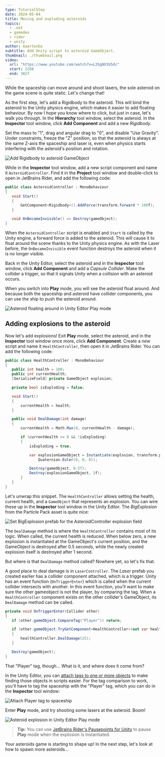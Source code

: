 ```yaml
---
type: TutorialStep
date: 2024-05-04
title: Moving and exploding asteroids
topics:
  - .net
  - gamedev
  - rider
  - unity
author: maartenba
subtitle: Add Unity script to asteroid GameObject.
thumbnail: ./thumbnail.png
video:
  url: "https://www.youtube.com/watch?v=L3SgNX3U5dc"
  start: 2288
  end: 3027
---
```


While the spaceship can move around and shoot lasers, the sole asteroid on the game scene is quite static. Let's change that!

As the first step, let's add a Rigidbody to the asteroid. This will bind the asteroid to the Unity physics engine, which makes it easier to add floating behaviour. By now I hope you know where to click, but just in case, let's walk you through. In the **Hierarchy** tool window, select the asteroid. In the **Inspector** tool window, click **Add Component** and add a new _Rigidbody_.

Set the mass to "1", drag and angular drag to "0", and disable "Use Gravity". Under constraints, freeze the "Z" position, so that the asteroid is always at the same Z-axis the spaceship and laser is, even when physics starts interfering with the asteroid's position and rotation.

![Add Rigidbody to asteroid GameObject](../images/image13.png)

While in the **Inspector** tool window, add a new script component and name it `AsteroidController`. Find it in the **Project** tool window and double-click to open in JetBrains Rider, and add the following code:

```csharp
public class AsteroidController : MonoBehaviour
{
   void Start()
   {
       GetComponent<Rigidbody>().AddForce(transform.forward * 100f);
   }

   void OnBecameInvisible() => Destroy(gameObject);
}
```

When the `AsteroidController` script is enabled and `Start` is called by the Unity engine, a forward force is added to the asteroid. This will cause it to float around the scene thanks to the Unity physics engine. As with the Laser before, the `OnBecameInvisible` event function destroys the asteroid when it is no longer visible.

Back in the Unity Editor, select the asteroid and in the **Inspector** tool window, click **Add Component** and add a _Capsule Collider_. Make the collider a trigger, so that it signals Unity when a collision with an asteroid occurs.

When you switch into **Play** mode, you will see the asteroid float around. And because both the spaceship and asteroid have collider components, you can use the ship to push the asteroid around.

![Asteroid floating around in Unity Editor Play mode](../images/image15.png)

## Adding explosions to the asteroid

Now let's add explosions! Exit **Play** mode, select the asteroid, and in the **Inspector** tool window once more, click **Add Component**. Create a new script and name it `HealthController`, then open it in JetBrains Rider. You can add the following code:

```csharp
public class HealthController : MonoBehaviour
{
   public int health = 100;
   public int currentHealth;
   [SerializeField] private GameObject explosion;

   private bool isExploding = false;

   void Start()
   {
       currentHealth = health;
   }

   public void DealDamage(int damage)
   {
       currentHealth = Math.Max(0, currentHealth - damage);

       if (currentHealth <= 0 && !isExploding)
       {
           isExploding = true;

           var explosionGameObject = Instantiate(explosion, transform.position,
               Quaternion.Euler(0, 0, 0));

           Destroy(gameObject, 0.5f);
           Destroy(explosionGameObject, 1f);
       }
   }
}
```

Let's unwrap this snippet. The `HealthController` allows setting the health, current health, and a `GameObject` that represents an explosion. You can wire these up in the **Inspector** tool window in the Unity Editor. The _BigExplosion_ from the Particle Pack asset is quite nice:

![Set BigExplosion prefab for the AsteroidController explosion field](../images/image30.png)

The `DealDamage` method is where the `HealthController` contains most of its logic. When called, the current health is reduced. When below zero, a new explosion is instantiated at the GameObject's current position, and the GameObject is destroyed after 0.5 seconds, while the newly created explosion itself is destroyed after 1 second.

But where _is_ that `DealDamage` method called? Nowhere yet, so let's fix that.

A good place to deal damage is in `LaserController`. The _Laser_ prefab you created earlier has a collider component attached, which is a trigger. Unity has an event function (`OnTriggerEnter`) which is called when the current collider intersects with another. In this event function, you'll want to make sure the other gameobject is not the player, by comparing the tag. When a `HealthController` component exists on the other collider's GameObject, its `DealDamage` method can be called.

```csharp
private void OnTriggerEnter(Collider other)
{
   if (other.gameObject.CompareTag("Player")) return;

   if (other.gameObject.TryGetComponent<HealthController>(out var healthController))
   {
       healthController.DealDamage(25);
   }

   Destroy(gameObject);
}
```

That "Player" tag, though... What is it, and where does it come from?

In the Unity Editor, you can [attach tags to one or more objects](https://docs.unity3d.com/Manual/Tags.html) to make finding those objects in scripts easier. For the tag comparison to work, you'll have to tag the spaceship with the "Player" tag, which you can do in the **Inspector** tool window:

![Attach Player tag to spaceship](../images/image20.png)

Enter **Play** mode, and try shooting some lasers at the asteroid. Boom!

![Asteroid explosion in Unity Editor Play mode](../images/image21.png)

> **Tip:** You can use [JetBrains Rider's Pausepoints for Unity](https://blog.jetbrains.com/dotnet/2020/06/11/introducing-unity-pausepoints-for-rider/) to pause **Play** mode when the explosion is instantiated.

Your asteroids game is starting to shape up! In the next step, let's look at how to spawn more asteroids...
